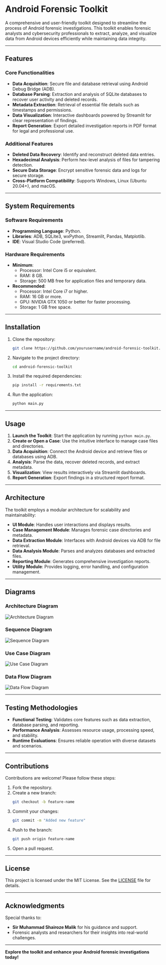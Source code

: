 # Android Forensic Toolkit

A comprehensive and user-friendly toolkit designed to streamline the process of Android forensic investigations. This toolkit enables forensic analysts and cybersecurity professionals to extract, analyze, and visualize data from Android devices efficiently while maintaining data integrity.

---

## **Features**

### **Core Functionalities**
- **Data Acquisition**: Secure file and database retrieval using Android Debug Bridge (ADB).
- **Database Parsing**: Extraction and analysis of SQLite databases to recover user activity and deleted records.
- **Metadata Extraction**: Retrieval of essential file details such as timestamps and permissions.
- **Data Visualization**: Interactive dashboards powered by Streamlit for clear representation of findings.
- **Report Generation**: Export detailed investigation reports in PDF format for legal and professional use.

### **Additional Features**
- **Deleted Data Recovery**: Identify and reconstruct deleted data entries.
- **Hexadecimal Analysis**: Perform hex-level analysis of files for tampering detection.
- **Secure Data Storage**: Encrypt sensitive forensic data and logs for secure storage.
- **Cross-Platform Compatibility**: Supports Windows, Linux (Ubuntu 20.04+), and macOS.

---

## **System Requirements**

### **Software Requirements**
- **Programming Language**: Python.
- **Libraries**: ADB, SQLite3, wxPython, Streamlit, Pandas, Matplotlib.
- **IDE**: Visual Studio Code (preferred).

### **Hardware Requirements**
- **Minimum**:
  - Processor: Intel Core i5 or equivalent.
  - RAM: 8 GB.
  - Storage: 500 MB free for application files and temporary data.
- **Recommended**:
  - Processor: Intel Core i7 or higher.
  - RAM: 16 GB or more.
  - GPU: NVIDIA GTX 1050 or better for faster processing.
  - Storage: 1 GB free space.

---

## **Installation**

1. Clone the repository:
   ```bash
   git clone https://github.com/yourusername/android-forensic-toolkit.git
   ```
2. Navigate to the project directory:
   ```bash
   cd android-forensic-toolkit
   ```
3. Install the required dependencies:
   ```bash
   pip install -r requirements.txt
   ```
4. Run the application:
   ```bash
   python main.py
   ```

---

## **Usage**

1. **Launch the Toolkit**: Start the application by running `python main.py`.
2. **Create or Open a Case**: Use the intuitive interface to manage case files and directories.
3. **Data Acquisition**: Connect the Android device and retrieve files or databases using ADB.
4. **Analysis**: Parse the data, recover deleted records, and extract metadata.
5. **Visualization**: View results interactively via Streamlit dashboards.
6. **Report Generation**: Export findings in a structured report format.

---

## **Architecture**

The toolkit employs a modular architecture for scalability and maintainability:

- **UI Module**: Handles user interactions and displays results.
- **Case Management Module**: Manages forensic case directories and metadata.
- **Data Extraction Module**: Interfaces with Android devices via ADB for file retrieval.
- **Data Analysis Module**: Parses and analyzes databases and extracted files.
- **Reporting Module**: Generates comprehensive investigation reports.
- **Utility Module**: Provides logging, error handling, and configuration management.

---

## **Diagrams**

### **Architecture Diagram**
![Architecture Diagram](architecture_diagram.png)

### **Sequence Diagram**
![Sequence Diagram](sequence_diagram.png)

### **Use Case Diagram**
![Use Case Diagram](use_case_diagram.png)

### **Data Flow Diagram**
![Data Flow Diagram](data_flow_diagram.png)

---

## **Testing Methodologies**

- **Functional Testing**: Validates core features such as data extraction, database parsing, and reporting.
- **Performance Analysis**: Assesses resource usage, processing speed, and stability.
- **Runtime Evaluations**: Ensures reliable operation with diverse datasets and scenarios.

---

## **Contributions**

Contributions are welcome! Please follow these steps:
1. Fork the repository.
2. Create a new branch:
   ```bash
   git checkout -b feature-name
   ```
3. Commit your changes:
   ```bash
   git commit -m "Added new feature"
   ```
4. Push to the branch:
   ```bash
   git push origin feature-name
   ```
5. Open a pull request.

---

## **License**

This project is licensed under the MIT License. See the [LICENSE](LICENSE) file for details.

---

## **Acknowledgments**

Special thanks to:
- **Sir Muhammad Shairoze Malik** for his guidance and support.
- Forensic analysts and researchers for their insights into real-world challenges.

---

**Explore the toolkit and enhance your Android forensic investigations today!**

